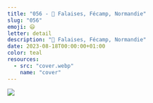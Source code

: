 ```yaml
---
title: "056 - 📍 Falaises, Fécamp, Normandie"
slug: "056"
emoji: 😃
letter: detail
description: "📍 Falaises, Fécamp, Normandie"
date: 2023-08-18T00:00:00+01:00
color: teal
resources:
  - src: "cover.webp"
    name: "cover"
---
```

![](cover)
